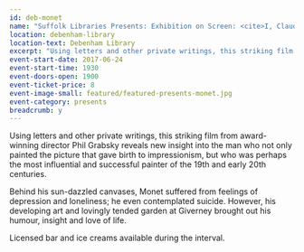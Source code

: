 ```yaml
---
id: deb-monet
name: "Suffolk Libraries Presents: Exhibition on Screen: <cite>I, Claude Monet</cite>"
location: debenham-library
location-text: Debenham Library
excerpt: "Using letters and other private writings, this striking film from award-winning director Phil Grabsky reveals new insight into the man who not only painted the picture that gave birth to impressionism, but who was perhaps the most influential and successful painter of the 19th and early 20th centuries."
event-start-date: 2017-06-24
event-start-time: 1930
event-doors-open: 1900
event-ticket-price: 8
event-image-small: featured/featured-presents-monet.jpg
event-category: presents
breadcrumb: y
---
```


Using letters and other private writings, this striking film from award-winning director Phil Grabsky reveals new insight into the man who not only painted the picture that gave birth to impressionism, but who was perhaps the most influential and successful painter of the 19th and early 20th centuries.

Behind his sun-dazzled canvases, Monet suffered from feelings of depression and loneliness; he even contemplated suicide. However, his developing art and lovingly tended garden at Giverney brought out his humour, insight and love of life.

Licensed bar and ice creams available during the interval.
